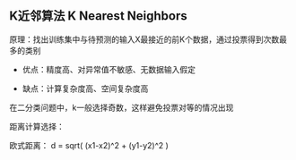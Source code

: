 ## K近邻算法 K Nearest Neighbors

原理：找出训练集中与待预测的输入X最接近的前K个数据，通过投票得到次数最多的类别

* 优点：精度高、对异常值不敏感、无数据输入假定

* 缺点：计算复杂度高、空间复杂度高

在二分类问题中，k一般选择奇数，这样避免投票对等的情况出现

距离计算选择：

欧式距离： d = sqrt( (x1-x2)^2 + (y1-y2)^2 )
